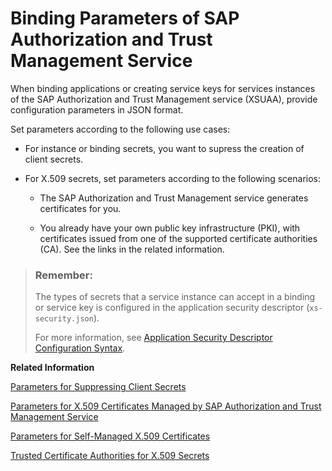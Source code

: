 <!-- loio3240307e513e4bceaa75e4134d337fab -->

# Binding Parameters of SAP Authorization and Trust Management Service

When binding applications or creating service keys for services instances of the SAP Authorization and Trust Management service \(XSUAA\), provide configuration parameters in JSON format.

Set parameters according to the following use cases:

-   For instance or binding secrets, you want to supress the creation of client secrets.

-   For X.509 secrets, set parameters according to the following scenarios:

    -   The SAP Authorization and Trust Management service generates certificates for you.

    -   You already have your own public key infrastructure \(PKI\), with certificates issued from one of the supported certificate authorities \(CA\). See the links in the related information.



> ### Remember:  
> The types of secrets that a service instance can accept in a binding or service key is configured in the application security descriptor \(`xs-security.json`\).
> 
> For more information, see [Application Security Descriptor Configuration Syntax](../30-development/application-security-descriptor-configuration-syntax-517895a.md).

**Related Information**  


[Parameters for Suppressing Client Secrets](parameters-for-suppressing-client-secrets-974ac87.md "When binding or creating a service key for an xsuaa service instance, you can pass some parameters in JSON format or in a JSON file (see cf bind-service and cf create-service-key in the related links). The &quot;hide-secret&quot; element enables you to suppress the client secret when binding or creating a service key. It's useful if some applications only want to bind the xsuaa service for authorization purposes.")

[Parameters for X.509 Certificates Managed by SAP Authorization and Trust Management Service](parameters-for-x-509-certificates-managed-by-sap-authorization-and-trust-management-ser-436ed68.md "Use the parameters to have the service generate X.509 certificates for you.")

[Parameters for Self-Managed X.509 Certificates](parameters-for-self-managed-x-509-certificates-5168df6.md "Use these parameters to provide your own certificates for a binding or service key to service instances of the SAP Authorization and Trust Management service (XSUAA).")

[Trusted Certificate Authorities for X.509 Secrets](trusted-certificate-authorities-for-x-509-secrets-edd5613.md "Service instances of the SAP Authorization and Trust Management service (XSUAA) trust the following certificate authorities (CA). To use your own public key infrastructure (PKI) for bindings, the certificates must be issued from one of these CAs.")

